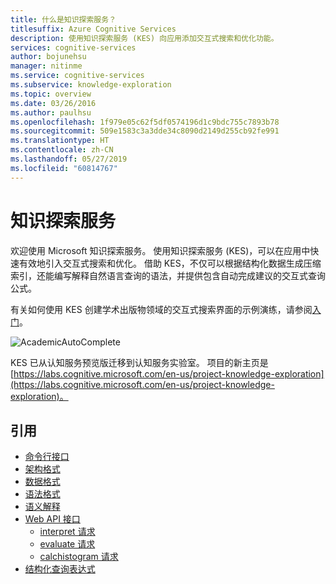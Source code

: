 ```yaml
---
title: 什么是知识探索服务？
titlesuffix: Azure Cognitive Services
description: 使用知识探索服务 (KES) 向应用添加交互式搜索和优化功能。
services: cognitive-services
author: bojunehsu
manager: nitinme
ms.service: cognitive-services
ms.subservice: knowledge-exploration
ms.topic: overview
ms.date: 03/26/2016
ms.author: paulhsu
ms.openlocfilehash: 1f979e05c62f5df0574196d1c9bdc755c7893b78
ms.sourcegitcommit: 509e1583c3a3dde34c8090d2149d255cb92fe991
ms.translationtype: HT
ms.contentlocale: zh-CN
ms.lasthandoff: 05/27/2019
ms.locfileid: "60814767"
---
```

# <a name="knowledge-exploration-service"></a>知识探索服务

欢迎使用 Microsoft 知识探索服务。  使用知识探索服务 (KES)，可以在应用中快速有效地引入交互式搜索和优化。  借助 KES，不仅可以根据结构化数据生成压缩索引，还能编写解释自然语言查询的语法，并提供包含自动完成建议的交互式查询公式。

有关如何使用 KES 创建学术出版物领域的交互式搜索界面的示例演练，请参阅[入门](GettingStarted.md)。

![AcademicAutoComplete](AutoComplete.png)

KES 已从认知服务预览版迁移到认知服务实验室。 项目的新主页是 [https://labs.cognitive.microsoft.com/en-us/project-knowledge-exploration](https://labs.cognitive.microsoft.com/en-us/project-knowledge-exploration)。

## <a name="reference"></a>引用

* [命令行接口](CommandLine.md)
* [架构格式](SchemaFormat.md)
* [数据格式](DataFormat.md)
* [语法格式](GrammarFormat.md)
* [语义解释](SemanticInterpretation.md)
* [Web API 接口](WebAPI.md)
  * [interpret 请求](interpretMethod.md)
  * [evaluate 请求](evaluateMethod.md)
  * [calchistogram 请求](calchistogramMethod.md)
* [结构化查询表达式](Expressions.md)

